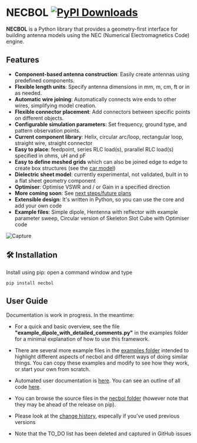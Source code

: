 # NECBOL [![PyPI Downloads](https://static.pepy.tech/badge/necbol)](https://pepy.tech/projects/necbol) 

**NECBOL** is a Python library that provides a geometry-first interface for building antenna models using the NEC (Numerical Electromagnetics Code) engine. 

## Features

- **Component-based antenna construction**: Easily create antennas using predefined components.
- **Flexible length units**: Specify antenna dimensions in mm, m, cm, ft or in as needed.
- **Automatic wire joining**: Automatically connects wire ends to other wires, simplifying model creation.
- **Flexible connector placement**: Add connectors between specific points on different objects.
- **Configurable simulation parameters**: Set frequency, ground type, and pattern observation points.
- **Current component library**: Helix, circular arc/loop, rectangular loop, straight wire, straight connector
- **Easy to place**: feedpoint, series RLC load(s), prarallel RLC load(s) specified in ohms, uH and pF
- **Easy to define meshed grids** which can also be joined edge to edge to create box structures (see the [car model](https://github.com/G1OJS/NECBOL/blob/main/example_handheld_in_a_car.py))
- **Dielectric sheet model**: currently experimental, not validated, built in to a flat sheet geometry component
- **Optimiser**: Optimise VSWR and / or Gain in a specified direction 
- **More coming soon**: See [next steps/future plans](https://github.com/G1OJS/NECBOL/blob/main/TO_DO.md)
- **Extensible design**: It's written in Python, so you can use the core and add your own code
- **Example files**: Simple dipole, Hentenna with reflector with example parameter sweep, Circular version of Skeleton Slot Cube with Optimiser code
  
![Capture](https://github.com/user-attachments/assets/d9144a6c-4d3f-4bd6-9a4b-52559dc10600)

## 🛠 Installation

Install using pip: open a command window and type

```
pip install necbol
```
## User Guide
Documentation is work in progress. In the meantime:

* For a quick and basic overview, see the file **"example_dipole_with_detailed_comments.py"** in the examples folder for a minimal explanation of how to use this framework.

* There are several more example files in the [examples folder](https://github.com/G1OJS/NECBOL/tree/main/examples) intended to highlight different aspects of necbol and different ways of doing similar things. You can copy these examples and modify to see how they work, or start your own from scratch.

* Automated user documentation is [here](https://g1ojs.github.io/NECBOL/docs/user_functions.html). You can see an outline of all code [here](https://g1ojs.github.io/NECBOL/docs/outline.html).
  
* You can browse the source files in the [necbol folder](https://github.com/G1OJS/NECBOL/tree/main/necbol) (however note that they may be ahead of the release on pip).

* Please look at the [change history](https://g1ojs.github.io/NECBOL/change-history), especally if you've used previous versions
  
* Note that the TO_DO list has been deleted and captured in GitHub issues
